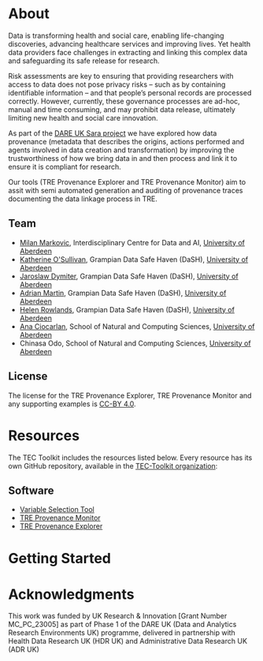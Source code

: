 # About 

Data is transforming health and social care, enabling life-changing discoveries, advancing healthcare services and improving lives. Yet health data providers face challenges in extracting and linking this complex data and safeguarding its safe release for research.

Risk assessments are key to ensuring that providing researchers with access to data does not pose privacy risks – such as by containing identifiable information – and that people’s personal records are processed correctly. However, currently, these governance processes are ad-hoc, manual and time consuming, and may prohibit data release, ultimately limiting new health and social care innovation.

As part of the [DARE UK Sara project](https://dareuk.org.uk/driver-project-sara/) we have explored how data provenance (metadata that describes the origins, actions performed and agents involved in data creation and transformation) by improving the trustworthiness of how we bring data in and then process and link it to ensure it is compliant for research.

Our tools (TRE Provenance Explorer and TRE Provenance Monitor) aim to assit with semi automated generation and auditing of provenance traces documenting the data linkage process in TRE. 

## Team

* [Milan Markovic](https://orcid.org/0000-0002-5477-287X), Interdisciplinary Centre for Data and AI, [University of Aberdeen](https://www.abdn.ac.uk/)
* [Katherine O'Sullivan](), Grampian Data Safe Haven (DaSH), [University of Aberdeen](https://www.abdn.ac.uk/)
* [Jaroslaw Dymiter](https://www.abdn.ac.uk/people/jaroslaw.dymiter/), Grampian Data Safe Haven (DaSH), [University of Aberdeen](https://www.abdn.ac.uk/)
*  [Adrian Martin](https://www.abdn.ac.uk/people/a.martin/), Grampian Data Safe Haven (DaSH), [University of Aberdeen](https://www.abdn.ac.uk/)
*  [Helen Rowlands](https://www.abdn.ac.uk/people/helen.rowlands/), Grampian Data Safe Haven (DaSH), [University of Aberdeen](https://www.abdn.ac.uk/)
*  [Ana Ciocarlan](https://www.abdn.ac.uk/people/a.ciocarlan), School of Natural and Computing Sciences, [University of Aberdeen](https://www.abdn.ac.uk/)
*  Chinasa Odo, School of Natural and Computing Sciences, [University of Aberdeen](https://www.abdn.ac.uk/)


## License

The license for the TRE Provenance Explorer, TRE Provenance Monitor and any supporting examples is [CC-BY 4.0](http://creativecommons.org/licenses/by/4.0).

# Resources
The TEC Toolkit includes the resources listed below. Every resource has its own GitHub repository, available in the [TEC-Toolkit organization](https://github.com/TRE-Provenance):

## Software 
- [Variable Selection Tool](https://github.com/TRE-Provenance/Variable-Specification-Selection-Tool)
- [TRE Provenance Monitor](https://github.com/TRE-Provenance/TRE-Provenance-Monitor)
- [TRE Provenance Explorer](https://github.com/TRE-Provenance/TRE-Provenance-Explorer)

# Getting Started

# Acknowledgments

This work was funded by UK Research & Innovation [Grant Number MC_PC_23005] as part of Phase 1 of the DARE UK (Data and Analytics Research Environments UK) programme, delivered in partnership with Health Data Research UK (HDR UK) and Administrative Data Research UK (ADR UK)
